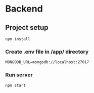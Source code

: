 # Backend

## Project setup
```
npm install
```

### Create .env file in /app/ directory
`MONGODB_URL=mongodb://localhost:27017`

### Run server
```
npm start
```
